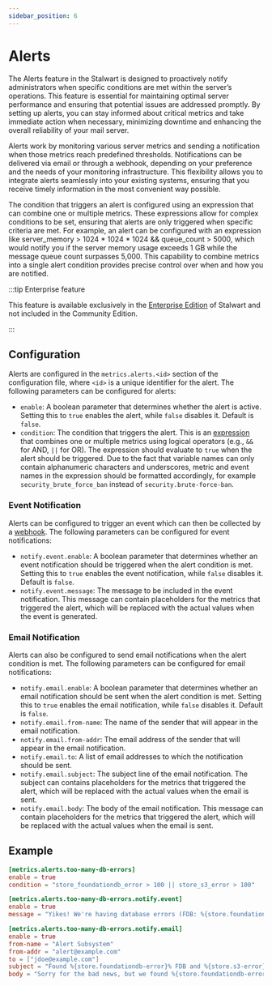```yaml
---
sidebar_position: 6
---
```


# Alerts

The Alerts feature in the Stalwart is designed to proactively notify administrators when specific conditions are met within the server’s operations. This feature is essential for maintaining optimal server performance and ensuring that potential issues are addressed promptly. By setting up alerts, you can stay informed about critical metrics and take immediate action when necessary, minimizing downtime and enhancing the overall reliability of your mail server.

Alerts work by monitoring various server metrics and sending a notification when those metrics reach predefined thresholds. Notifications can be delivered via email or through a webhook, depending on your preference and the needs of your monitoring infrastructure. This flexibility allows you to integrate alerts seamlessly into your existing systems, ensuring that you receive timely information in the most convenient way possible.

The condition that triggers an alert is configured using an expression that can combine one or multiple metrics. These expressions allow for complex conditions to be set, ensuring that alerts are only triggered when specific criteria are met. For example, an alert can be configured with an expression like server_memory > 1024 * 1024 * 1024 && queue_count > 5000, which would notify you if the server memory usage exceeds 1 GB while the message queue count surpasses 5,000. This capability to combine metrics into a single alert condition provides precise control over when and how you are notified.

:::tip Enterprise feature

This feature is available exclusively in the [Enterprise Edition](/docs/server/enterprise) of Stalwart and not included in the Community Edition.

:::

## Configuration

Alerts are configured in the `metrics.alerts.<id>` section of the configuration file, where `<id>` is a unique identifier for the alert. The following parameters can be configured for alerts:

- `enable`: A boolean parameter that determines whether the alert is active. Setting this to `true` enables the alert, while `false` disables it. Default is `false`.
- `condition`: The condition that triggers the alert. This is an [expression](/docs/configuration/expressions/overview) that combines one or multiple metrics using logical operators (e.g., `&&` for AND, `||` for OR). The expression should evaluate to `true` when the alert should be triggered. Due to the fact that variable names can only contain alphanumeric characters and underscores, metric and event names in the expression should be formatted accordingly, for example `security_brute_force_ban` instead of `security.brute-force-ban`.

### Event Notification

Alerts can be configured to trigger an event which can then be collected by a [webhook](/docs/telemetry/webhooks). The following parameters can be configured for event notifications:

- `notify.event.enable`: A boolean parameter that determines whether an event notification should be triggered when the alert condition is met. Setting this to `true` enables the event notification, while `false` disables it. Default is `false`.
- `notify.event.message`: The message to be included in the event notification. This message can contain placeholders for the metrics that triggered the alert, which will be replaced with the actual values when the event is generated.

### Email Notification

Alerts can also be configured to send email notifications when the alert condition is met. The following parameters can be configured for email notifications:

- `notify.email.enable`: A boolean parameter that determines whether an email notification should be sent when the alert condition is met. Setting this to `true` enables the email notification, while `false` disables it. Default is `false`.
- `notify.email.from-name`: The name of the sender that will appear in the email notification.
- `notify.email.from-addr`: The email address of the sender that will appear in the email notification.
- `notify.email.to`: A list of email addresses to which the notification should be sent.
- `notify.email.subject`: The subject line of the email notification. The subject can contains placeholders for the metrics that triggered the alert, which will be replaced with the actual values when the email is sent.
- `notify.email.body`: The body of the email notification. This message can contain placeholders for the metrics that triggered the alert, which will be replaced with the actual values when the email is sent.

## Example

```toml
[metrics.alerts.too-many-db-errors]
enable = true
condition = "store_foundationdb_error > 100 || store_s3_error > 100"

[metrics.alerts.too-many-db-errors.notify.event]
enable = true
message = "Yikes! We're having database errors (FDB: %{store.foundationdb-error}%, S3: %{store.s3-error}% )"

[metrics.alerts.too-many-db-errors.notify.email]
enable = true
from-name = "Alert Subsystem"
from-addr = "alert@example.com"
to = ["jdoe@example.com"]
subject = "Found %{store.foundationdb-error}% FDB and %{store.s3-error}% S3 errors"
body = "Sorry for the bad news, but we found %{store.foundationdb-error}% FDB and %{store.s3-error}% S3 errors."
```
